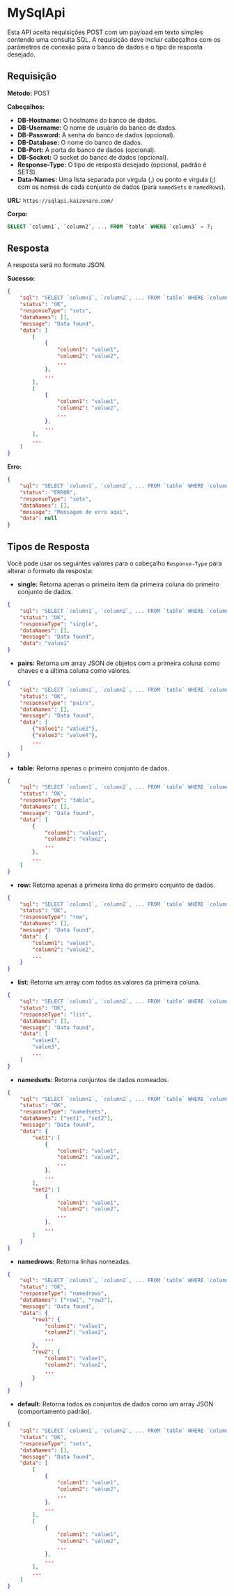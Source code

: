 # MySqlApi

Esta API aceita requisições POST com um payload em texto simples contendo uma consulta SQL. A requisição deve incluir cabeçalhos com os parâmetros de conexão para o banco de dados e o tipo de resposta desejado.

## Requisição

**Método:** POST

**Cabeçalhos:**
- **DB-Hostname:** O hostname do banco de dados.
- **DB-Username:** O nome de usuário do banco de dados.
- **DB-Password:** A senha do banco de dados (opcional).
- **DB-Database:** O nome do banco de dados.
- **DB-Port:** A porta do banco de dados (opcional).
- **DB-Socket:** O socket do banco de dados (opcional).
- **Response-Type:** O tipo de resposta desejado (opcional, padrão é SETS).
- **Data-Names:** Uma lista separada por virgula (,) ou ponto e virgula (;) com os nomes de cada conjunto de dados (para `namedSets` e `namedRows`).

**URL:** `https://sqlapi.kaizonaro.com/`

**Corpo:**
```sql
SELECT `column1`, `column2`, ... FROM `table` WHERE `column3` = ?;
```

## Resposta

A resposta será no formato JSON.

**Sucesso:**
```json
{
    "sql": "SELECT `column1`, `column2`, ... FROM `table` WHERE `column3` = ?;",
    "status": "OK",
    "responseType": "sets",
    "dataNames": [],
    "message": "Data found",
    "data": [
        [
            {
                "column1": "value1",
                "column2": "value2",
                ...
            },
            ...
        ],
        [
            {
                "column1": "value1",
                "column2": "value2",
                ...
            },
            ...
        ],
        ...
    ]
}
```

**Erro:**
```json
{
    "sql": "SELECT `column1`, `column2`, ... FROM `table` WHERE `column3` = ?;",
    "status": "ERROR",
    "responseType": "sets",
    "dataNames": [],
    "message": "Mensagem de erro aqui",
    "data": null
}
```

## Tipos de Resposta

Você pode usar os seguintes valores para o cabeçalho `Response-Type` para alterar o formato da resposta:

- **single:** Retorna apenas o primeiro item da primeira coluna do primeiro conjunto de dados.
```json
{
    "sql": "SELECT `column1`, `column2`, ... FROM `table` WHERE `column3` = ?;",
    "status": "OK",
    "responseType": "single",
    "dataNames": [],
    "message": "Data found",
    "data": "value1"
}
```

- **pairs:** Retorna um array JSON de objetos com a primeira coluna como chaves e a última coluna como valores.
```json
{
    "sql": "SELECT `column1`, `column2`, ... FROM `table` WHERE `column3` = ?;",
    "status": "OK",
    "responseType": "pairs",
    "dataNames": [],
    "message": "Data found",
    "data": [
        {"value1": "value2"},
        {"value3": "value4"},
        ...
    ]
}
```

- **table:** Retorna apenas o primeiro conjunto de dados.
```json
{
    "sql": "SELECT `column1`, `column2`, ... FROM `table` WHERE `column3` = ?;",
    "status": "OK",
    "responseType": "table",
    "dataNames": [],
    "message": "Data found",
    "data": [
        {
            "column1": "value1",
            "column2": "value2",
            ...
        },
        ...
    ]
}
```

- **row:** Retorna apenas a primeira linha do primeiro conjunto de dados.
```json
{
    "sql": "SELECT `column1`, `column2`, ... FROM `table` WHERE `column3` = ?;",
    "status": "OK",
    "responseType": "row",
    "dataNames": [],
    "message": "Data found",
    "data": {
        "column1": "value1",
        "column2": "value2",
        ...
    }
}
```

- **list:** Retorna um array com todos os valores da primeira coluna.
```json
{
    "sql": "SELECT `column1`, `column2`, ... FROM `table` WHERE `column3` = ?;",
    "status": "OK",
    "responseType": "list",
    "dataNames": [],
    "message": "Data found",
    "data": [
        "value1",
        "value3",
        ...
    ]
}
```
- **namedsets:** Retorna conjuntos de dados nomeados.
```json
{
    "sql": "SELECT `column1`, `column2`, ... FROM `table` WHERE `column3` = ?;",
    "status": "OK",
    "responseType": "namedsets",
    "dataNames": ["set1", "set2"],
    "message": "Data found",
    "data": {
        "set1": [
            {
                "column1": "value1",
                "column2": "value2",
                ...
            },
            ...
        ],
        "set2": [
            {
                "column1": "value1",
                "column2": "value2",
                ...
            },
            ...
        ]
    }
}
```

- **namedrows:** Retorna linhas nomeadas.
```json
{
    "sql": "SELECT `column1`, `column2`, ... FROM `table` WHERE `column3` = ?;",
    "status": "OK",
    "responseType": "namedrows",
    "dataNames": ["row1", "row2"],
    "message": "Data found",
    "data": {
        "row1": {
            "column1": "value1",
            "column2": "value2",
            ...
        },
        "row2": {
            "column1": "value1",
            "column2": "value2",
            ...
        }
    }
}
```

- **default:** Retorna todos os conjuntos de dados como um array JSON (comportamento padrão).
```json
{
    "sql": "SELECT `column1`, `column2`, ... FROM `table` WHERE `column3` = ?;",
    "status": "OK",
    "responseType": "sets",
    "dataNames": [],
    "message": "Data found",
    "data": [
        [
            {
                "column1": "value1",
                "column2": "value2",
                ...
            },
            ...
        ],
        [
            {
                "column1": "value1",
                "column2": "value2",
                ...
            },
            ...
        ],
        ...
    ]
}
```
